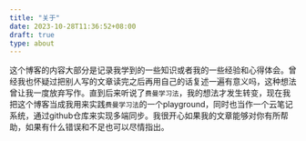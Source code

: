 ```yaml
---
title: "关于"
date: 2023-10-28T11:36:52+08:00
draft: true
type: about
---
```


这个博客的内容大部分是记录我学到的一些知识或者我的一些经验和心得体会。曾经我也怀疑过把别人写的文章读完之后再用自己的话复述一遍有意义吗，这种想法曾让我一度放弃写作。直到后来听说了`费曼学习法`，我的想法才发生转变，现在我把这个博客当成我用来实践`费曼学习法`的一个playground，同时也当作一个云笔记系统，通过github仓库来实现多端同步。我很开心如果我的文章能够对你有所帮助，如果有什么错误和不足也可以尽情指出。
